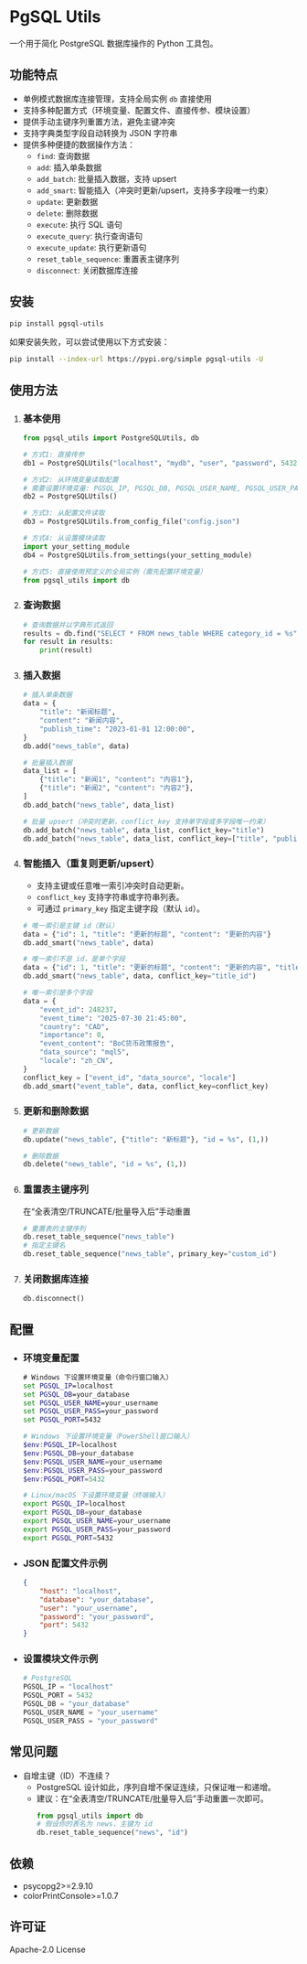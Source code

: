 # PgSQL Utils

一个用于简化 PostgreSQL 数据库操作的 Python 工具包。

## 功能特点

- 单例模式数据库连接管理，支持全局实例 `db` 直接使用
- 支持多种配置方式（环境变量、配置文件、直接传参、模块设置）
- 提供手动主键序列重置方法，避免主键冲突
- 支持字典类型字段自动转换为 JSON 字符串
- 提供多种便捷的数据操作方法：
  - `find`: 查询数据
  - `add`: 插入单条数据
  - `add_batch`: 批量插入数据，支持 upsert
  - `add_smart`: 智能插入（冲突时更新/upsert，支持多字段唯一约束）
  - `update`: 更新数据
  - `delete`: 删除数据
  - `execute`: 执行 SQL 语句
  - `execute_query`: 执行查询语句
  - `execute_update`: 执行更新语句
  - `reset_table_sequence`: 重置表主键序列
  - `disconnect`: 关闭数据库连接

## 安装

```bash
pip install pgsql-utils
```

如果安装失败，可以尝试使用以下方式安装：

```bash
pip install --index-url https://pypi.org/simple pgsql-utils -U
```

## 使用方法

1. ### 基本使用

   ```python
   from pgsql_utils import PostgreSQLUtils, db

   # 方式1: 直接传参
   db1 = PostgreSQLUtils("localhost", "mydb", "user", "password", 5432)

   # 方式2: 从环境变量读取配置
   # 需要设置环境变量: PGSQL_IP, PGSQL_DB, PGSQL_USER_NAME, PGSQL_USER_PASS, PGSQL_PORT
   db2 = PostgreSQLUtils()

   # 方式3: 从配置文件读取
   db3 = PostgreSQLUtils.from_config_file("config.json")

   # 方式4: 从设置模块读取
   import your_setting_module
   db4 = PostgreSQLUtils.from_settings(your_setting_module)

   # 方式5: 直接使用预定义的全局实例（需先配置环境变量）
   from pgsql_utils import db
   ```

2. ### 查询数据

   ```python
   # 查询数据并以字典形式返回
   results = db.find("SELECT * FROM news_table WHERE category_id = %s", True, 1)
   for result in results:
       print(result)
   ```

3. ### 插入数据

   ```python
   # 插入单条数据
   data = {
       "title": "新闻标题",
       "content": "新闻内容",
       "publish_time": "2023-01-01 12:00:00",
   }
   db.add("news_table", data)
   
   # 批量插入数据
   data_list = [
       {"title": "新闻1", "content": "内容1"},
       {"title": "新闻2", "content": "内容2"},
   ]
   db.add_batch("news_table", data_list)
   
   # 批量 upsert（冲突时更新，conflict_key 支持单字段或多字段唯一约束）
   db.add_batch("news_table", data_list, conflict_key="title")
   db.add_batch("news_table", data_list, conflict_key=["title", "publish_time"])
   ```

4. ### 智能插入（重复则更新/upsert）

   - 支持主键或任意唯一索引冲突时自动更新。
   - `conflict_key` 支持字符串或字符串列表。
   - 可通过 `primary_key` 指定主键字段（默认 `id`）。

   ```python
   # 唯一索引是主键 id（默认）
   data = {"id": 1, "title": "更新的标题", "content": "更新的内容"}
   db.add_smart("news_table", data)

   # 唯一索引不是 id，是单个字段
   data = {"id": 1, "title": "更新的标题", "content": "更新的内容", "title_id": "248237"}
   db.add_smart("news_table", data, conflict_key="title_id")

   # 唯一索引是多个字段
   data = {
       "event_id": 248237,
       "event_time": "2025-07-30 21:45:00",
       "country": "CAD",
       "importance": 0,
       "event_content": "BoC货币政策报告",
       "data_source": "mql5",
       "locale": "zh_CN",
   }
   conflict_key = ["event_id", "data_source", "locale"]
   db.add_smart("event_table", data, conflict_key=conflict_key)
   ```

5. ### 更新和删除数据

   ```python
   # 更新数据
   db.update("news_table", {"title": "新标题"}, "id = %s", (1,))
   
   # 删除数据
   db.delete("news_table", "id = %s", (1,))
   ```

6. ### 重置表主键序列

   在“全表清空/TRUNCATE/批量导入后”手动重置
   ```python
   # 重置表的主键序列
   db.reset_table_sequence("news_table")
   # 指定主键名
   db.reset_table_sequence("news_table", primary_key="custom_id")
   ```

7. ### 关闭数据库连接

   ```python
   db.disconnect()
   ```

## 配置

- ### 环境变量配置

  ```cmd
  # Windows 下设置环境变量（命令行窗口输入）
  set PGSQL_IP=localhost
  set PGSQL_DB=your_database
  set PGSQL_USER_NAME=your_username
  set PGSQL_USER_PASS=your_password
  set PGSQL_PORT=5432
  ```

  ```powershell
  # Windows 下设置环境变量（PowerShell窗口输入）
  $env:PGSQL_IP=localhost
  $env:PGSQL_DB=your_database
  $env:PGSQL_USER_NAME=your_username
  $env:PGSQL_USER_PASS=your_password
  $env:PGSQL_PORT=5432
  ```

  ```bash
  # Linux/macOS 下设置环境变量（终端输入）
  export PGSQL_IP=localhost
  export PGSQL_DB=your_database
  export PGSQL_USER_NAME=your_username
  export PGSQL_USER_PASS=your_password
  export PGSQL_PORT=5432
  ```

- ### JSON 配置文件示例

  ```json
  {
      "host": "localhost",
      "database": "your_database",
      "user": "your_username",
      "password": "your_password",
      "port": 5432
  }
  ```

- ### 设置模块文件示例

  ```python
  # PostgreSQL
  PGSQL_IP = "localhost"
  PGSQL_PORT = 5432
  PGSQL_DB = "your_database"
  PGSQL_USER_NAME = "your_username"
  PGSQL_USER_PASS = "your_password"
  ```

## 常见问题

- 自增主键（ID）不连续？
  - PostgreSQL 设计如此，序列自增不保证连续，只保证唯一和递增。
  - 建议：在“全表清空/TRUNCATE/批量导入后”手动重置一次即可。
    ```python
    from pgsql_utils import db
    # 假设你的表名为 news，主键为 id
    db.reset_table_sequence("news", "id")
    ```

## 依赖

- psycopg2>=2.9.10
- colorPrintConsole>=1.0.7

## 许可证

Apache-2.0 License

